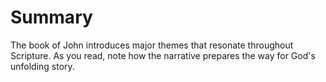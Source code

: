 # Summary

The book of John introduces major themes that resonate throughout Scripture. As you read, note how the narrative prepares the way for God's unfolding story.

